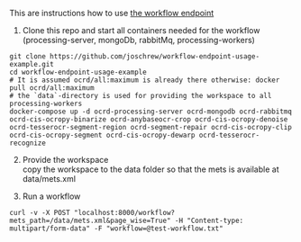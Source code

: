 This are instructions how to use [the workflow endpoint](https://github.com/OCR-D/core/pull/1083)

1. Clone this repo and start all containers needed for the workflow (processing-server, mongoDb, rabbitMq, processing-workers)
```
git clone https://github.com/joschrew/workflow-endpoint-usage-example.git
cd workflow-endpoint-usage-example
# It is assumed ocrd/all:maximum is already there otherwise: docker pull ocrd/all:maximum
# the `data`-directory is used for providing the workspace to all processing-workers
docker-compose up -d ocrd-processing-server ocrd-mongodb ocrd-rabbitmq ocrd-cis-ocropy-binarize ocrd-anybaseocr-crop ocrd-cis-ocropy-denoise ocrd-tesserocr-segment-region ocrd-segment-repair ocrd-cis-ocropy-clip ocrd-cis-ocropy-segment ocrd-cis-ocropy-dewarp ocrd-tesserocr-recognize
```

2. Provide the workspace<br/>
copy the workspace to the data folder so that the mets is available at data/mets.xml

3. Run a workflow
```
curl -v -X POST "localhost:8000/workflow?mets_path=/data/mets.xml&page_wise=True" -H "Content-type: multipart/form-data" -F "workflow=@test-workflow.txt"
```

